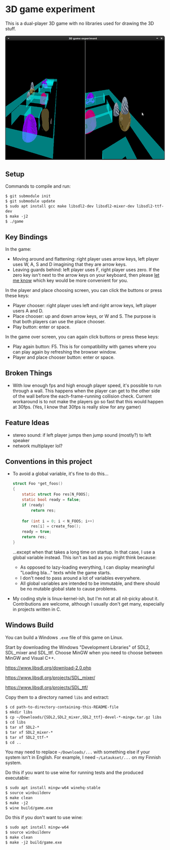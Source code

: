 # 3D game experiment

This is a dual-player 3D game with no libraries used for drawing the 3D stuff.

![screenshot](screenshot.png)


## Setup

Commands to compile and run:

```
$ git submodule init
$ git submodule update
$ sudo apt install gcc make libsdl2-dev libsdl2-mixer-dev libsdl2-ttf-dev
$ make -j2
$ ./game
```

## Key Bindings

In the game:
- Moving around and flattening: right player uses arrow keys, left player uses W, A, S and D imagining that they are arrow keys.
- Leaving guards behind: left player uses F, right player uses zero.
  If the zero key isn't next to the arrow keys on your keyboard, then
  please [let me know](https://github.com/Akuli/3d-game-experiment/issues/new)
  which key would be more convenient for you.

In the player and place choosing screen, you can click the buttons or press these keys:
- Player chooser: right player uses left and right arrow keys, left player users A and D.
- Place chooser: up and down arrow keys, or W and S. The purpose is that both players can use the place chooser.
- Play button: enter or space.

In the game over screen, you can again click buttons or press these keys:
- Play again button: F5. This is for compatibility with games where you can play again by refreshing the browser window.
- Player and place chooser button: enter or space.


## Broken Things

- With low enough fps and high enough player speed, it's possible to run
  through a wall. This happens when the player can get to the other side
  of the wall before the each-frame-running collision check. Current
  workaround is to not make the players go so fast that this would
  happen at 30fps. (Yes, I know that 30fps is really slow for any gamer)


## Feature Ideas

- stereo sound: if left player jumps then jump sound (mostly?) to left speaker
- network multiplayer lol?


## Conventions in this project

- To avoid a global variable, it's fine to do this...

    ```c
    struct Foo *get_foos()
    {
        static struct Foo res[N_FOOS];
        static bool ready = false;
        if (ready)
            return res;

        for (int i = 0; i < N_FOOS; i++)
            res[i] = create_foo();
        ready = true;
        return res;
    }
    ```

    ...except when that takes a long time on startup. In that case, I use a
    global variable instead. This isn't as bad as you might think because:
    - As opposed to lazy-loading everything, I can display meaningful
      "Loading bla..." texts while the game starts.
    - I don't need to pass around a lot of variables everywhere.
    - All global variables are intended to be immutable, and there should be no
      mutable global state to cause problems.

- My coding style is linux-kernel-ish, but I'm not at all nit-picky about it.
  Contributions are welcome, although I usually don't get many, especially in
  projects written in C.


## Windows Build

You can build a Windows `.exe` file of this game on Linux.

Start by downloading the Windows "Development Libraries" of SDL2, SDL_mixer and SDL_ttf.
Choose MinGW when you need to choose between MinGW and Visual C++.

https://www.libsdl.org/download-2.0.php

https://www.libsdl.org/projects/SDL_mixer/

https://www.libsdl.org/projects/SDL_ttf/

Copy them to a directory named `libs` and extract:

```
$ cd path-to-directory-containing-this-README-file
$ mkdir libs
$ cp ~/Downloads/{SDL2,SDL2_mixer,SDL2_ttf}-devel-*-mingw.tar.gz libs
$ cd libs
$ tar xf SDL2-*
$ tar xf SDL2_mixer-*
$ tar xf SDL2_ttf-*
$ cd ..
```

You may need to replace `~/Downloads/...` with something else if your system isn't
in English. For example, I need `~/Lataukset/...` on my Finnish system.

Do this if you want to use wine for running tests and the produced executable:

```
$ sudo apt install mingw-w64 winehq-stable
$ source winbuildenv
$ make clean
$ make -j2
$ wine build/game.exe
```

Do this if you don't want to use wine:

```
$ sudo apt install mingw-w64
$ source winbuildenv
$ make clean
$ make -j2 build/game.exe
```
